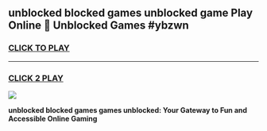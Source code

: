 
## unblocked blocked games unblocked game Play Online 👋 Unblocked Games #ybzwn
<h3>
<a href="https://premium.freeplayer.one?title=unblocked_blocked_games&ref=21F">CLICK TO PLAY</a></h3>
<hr>

<h3>
<a href="https://premium.freeplayer.one?title=unblocked_blocked_games&ref=21F">CLICK 2 PLAY</a>
  
</h3>

<a href="https://premium.freeplayer.one?title=unblocked_blocked_games&ref=21F/"><img src="https://clearcache.store/games.png"></a>


**unblocked blocked games games unblocked: Your Gateway to Fun and Accessible Online Gaming**
